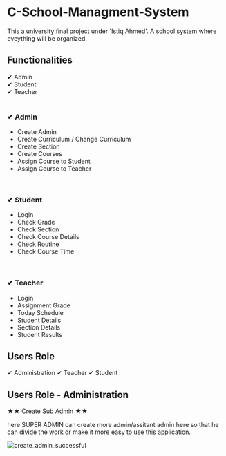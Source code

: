 # C-School-Managment-System
This a university final project under 'Istiq Ahmed'. A school system where eveything will be organized.

## Functionalities 
  
✔ Admin <br/>
✔ Student <br/>
✔ Teacher <br/>
  <br/>
### ✔ Admin <br/>
  - Create Admin <br/>
  - Create Curriculum / Change Curriculum <br/>
  - Create Section <br/>
  - Create Courses <br/>
  - Assign Course to Student <br/>
  - Assign Course to Teacher <br/>
<br/>

### ✔ Student <br/>
  - Login <br/>
  - Check Grade <br/>
  - Check Section <br/>
  - Check Course Details <br/>
  - Check Routine <br/>
  - Check Course Time <br/>
<br/>

### ✔ Teacher <br/>
  - Login <br/>
  - Assignment Grade <br/>
  - Today Schedule <br/>
  - Student Details <br/>
  - Section Details <br/>
  - Student Results <br/>
  


## Users Role

✔ Administration 
✔ Teacher
✔ Student

## Users Role - Administration

  ★★ Create Sub Admin  ★★
  
  here SUPER ADMIN can create more admin/assitant admin here so that he can divide the work or make it more easy
  to use this application.
  
  ![create_admin_successful](https://cloud.githubusercontent.com/assets/13005159/17632177/d096a4b8-60e8-11e6-9a6e-bb7fdf97b670.png)
  
  
